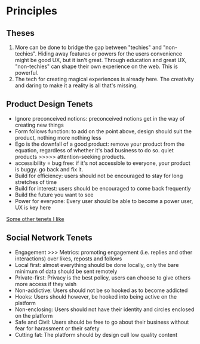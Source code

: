 # Principles

## Theses

1. More can be done to bridge the gap between "techies" and "non-techies". Hiding away features or powers for the users convenience might be good UX, but it isn't great. Through education and great UX, "non-techies" can shape their own experience on the web. This is powerful.
2. The tech for creating magical experiences is already here. The creativity and daring to make it a reality is all that's missing.

## Product Design Tenets
- Ignore preconceived notions: preconceived notions get in the way of creating new things
- Form follows function: to add on the point above, design should suit the product, nothing more nothing less
- Ego is the downfall of a good product: remove your product from the equation, regardless of whether it's bad business to do  so. quiet products >>>>> attention-seeking products.
- accessibility = bug free: if it's not accessible to everyone, your product is buggy. go back and fix it.
- Build for efficiency: users should not be encouraged to stay for long stretches of time
- Build for interest: users should be encouraged to come back frequently
- Build the future you want to see
- Power for everyone: Every user should be able to become a power user, UX is key here

[Some other tenets I like](https://hipcityreg.substack.com/p/developing-my-personal-product-language)

## Social Network Tenets
- Engagement >>> Metrics: promoting engagement (i.e. replies and other interactions) over likes, reposts and follows
- Local first: almost everything should be done locally, only the bare minimum of data should be sent remotely
- Private-first: Privacy is the best policy, users can choose to give others more access if they wish
- Non-addictive: Users should not be so hooked as to become addicted
- Hooks: Users should however, be hooked into being active on the platform
- Non-enclosing: Users should not have their identity and circles enclosed on the platform
- Safe and Civil: Users should be free to go about their business without fear for harassment or their safety
- Cutting fat: The platform should by design cull low quality content
